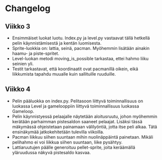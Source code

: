 # Changelog

## Viikko 3 
- Ensimmäiset luokat luotu. Index.py ja level.py vastaavat tällä hetkellä pelin käynnistämisestä ja kentän luomisesta. 
- Sprite-luokkia on: lattia, seinä, pacman. Myöhemmin lisätään ainakin haamu- ja piste-spritet.
- Level-luokan metodi moving_is_possible tarkastaa, ettei hahmo liiku seinien yli.
- Testit tarkastavat, että koordinaatit ovat pacmanillä oikein, eikä liikkumista tapahdu muualle kuin sallituille ruuduille.
 
## Viikko 4 
- Pelin pääluokka on index.py. Pelitasoon liittyvä toiminnallisuus on luokassa Level ja gamelooppiin liittyvä toiminnallisuus luokassa Gameloop.
- Pelin käynnistyessä pelaajalle näytetään aloitusruutu, johon myöhemmin kerätään parhaimman pistesaldon saaneet pelaajat. Lisäksi tässä mäkymässä ohjeistetaan painamaan välilyöntiä, jotta itse peli alkaa. Tätä ensinäkymää jatkokehitetään tulevilla viikoilla. 
- Pacman liikkuu siihen suuntaan mihin nuolinäppäintä painetaan. Mikäli pelihahmo ei voi liikkua siihen suuntaan, liike pysähtyy.
- Lattiaruutujen päälle generoituu pellet-sprite, joita keräämällä yläruudussa näkyvä pistesaldo kasvaa. 
